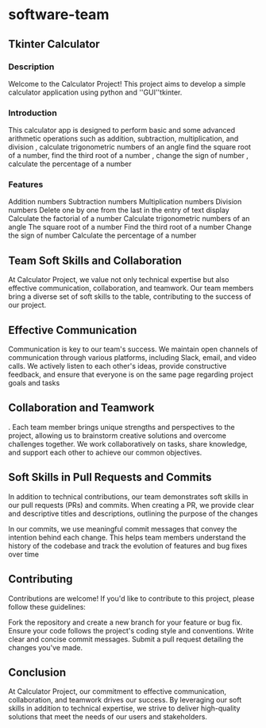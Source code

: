 # software-team
## Tkinter Calculator
### Description
Welcome to the Calculator Project! This project aims to develop a simple calculator application using python and ''GUI''tkinter.
### Introduction
This calculator app is designed to perform basic and some advanced arithmetic operations such as addition, subtraction, multiplication, and division , calculate trigonometric numbers of an angle
find the square root of a number, find the third root of a number , change the sign of number , calculate the percentage of a number
### Features
Addition numbers
Subtraction  numbers
Multiplication  numbers
Division numbers
Delete one by one from the last in the entry of text display
Calculate the factorial of a number
Calculate trigonometric numbers of an angle
The square root of a number
Find the third root of a number
Change the sign of number
Calculate the percentage of a number

## Team Soft Skills and Collaboration
At Calculator Project, we value not only technical expertise but also effective communication, 
collaboration, and teamwork. Our team members bring a diverse set of soft skills to the table,
contributing to the success of our project.
## Effective Communication
Communication is key to our team's success. We maintain open channels of communication through 
various platforms, including Slack, email, and video calls. We actively listen to each other's ideas, 
provide constructive feedback, and ensure that everyone is on the same page regarding project goals and tasks 
## Collaboration and Teamwork
. Each team member brings unique strengths and perspectives to the project, allowing us to brainstorm creative solutions 
and overcome challenges together. We work collaboratively on tasks, share knowledge, and support each other to achieve our common objectives.
## Soft Skills in Pull Requests and Commits
In addition to technical contributions, our team demonstrates soft skills in our pull requests (PRs) and commits. When creating a PR, we provide clear and descriptive titles and descriptions, outlining the purpose of the changes


In our commits, we use meaningful commit messages that convey the intention behind each change. This helps team members understand the history of the codebase and track the evolution of features and bug fixes over time
## Contributing
Contributions are welcome! If you'd like to contribute to this project, please follow these guidelines:

Fork the repository and create a new branch for your feature or bug fix.
Ensure your code follows the project's coding style and conventions.
Write clear and concise commit messages.
Submit a pull request detailing the changes you've made.

## Conclusion 
At Calculator Project, our commitment to effective communication, collaboration, and teamwork drives our success. By leveraging our soft skills in addition to technical expertise, we strive to deliver high-quality solutions that meet the needs of our users and stakeholders.
